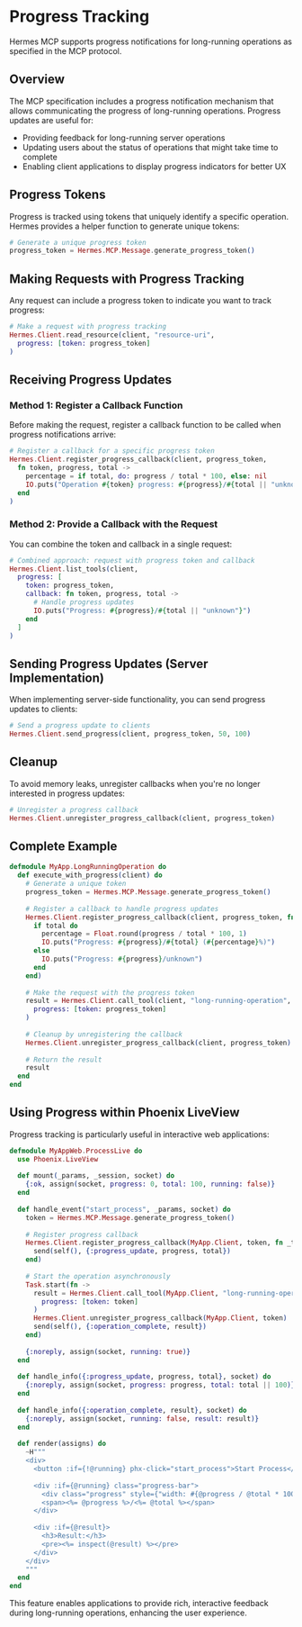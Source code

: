 # Progress Tracking

Hermes MCP supports progress notifications for long-running operations as specified in the MCP protocol.

## Overview

The MCP specification includes a progress notification mechanism that allows communicating the progress of long-running operations. Progress updates are useful for:

- Providing feedback for long-running server operations
- Updating users about the status of operations that might take time to complete
- Enabling client applications to display progress indicators for better UX

## Progress Tokens

Progress is tracked using tokens that uniquely identify a specific operation. Hermes provides a helper function to generate unique tokens:

```elixir
# Generate a unique progress token
progress_token = Hermes.MCP.Message.generate_progress_token()
```

## Making Requests with Progress Tracking

Any request can include a progress token to indicate you want to track progress:

```elixir
# Make a request with progress tracking
Hermes.Client.read_resource(client, "resource-uri", 
  progress: [token: progress_token]
)
```

## Receiving Progress Updates

### Method 1: Register a Callback Function

Before making the request, register a callback function to be called when progress notifications arrive:

```elixir
# Register a callback for a specific progress token
Hermes.Client.register_progress_callback(client, progress_token, 
  fn token, progress, total ->
    percentage = if total, do: progress / total * 100, else: nil
    IO.puts("Operation #{token} progress: #{progress}/#{total || "unknown"} (#{percentage || "unknown"}%)")
  end
)
```

### Method 2: Provide a Callback with the Request

You can combine the token and callback in a single request:

```elixir
# Combined approach: request with progress token and callback
Hermes.Client.list_tools(client, 
  progress: [
    token: progress_token,
    callback: fn token, progress, total ->
      # Handle progress updates
      IO.puts("Progress: #{progress}/#{total || "unknown"}")
    end
  ]
)
```

## Sending Progress Updates (Server Implementation)

When implementing server-side functionality, you can send progress updates to clients:

```elixir
# Send a progress update to clients
Hermes.Client.send_progress(client, progress_token, 50, 100)
```

## Cleanup

To avoid memory leaks, unregister callbacks when you're no longer interested in progress updates:

```elixir
# Unregister a progress callback
Hermes.Client.unregister_progress_callback(client, progress_token)
```

## Complete Example

```elixir
defmodule MyApp.LongRunningOperation do
  def execute_with_progress(client) do
    # Generate a unique token
    progress_token = Hermes.MCP.Message.generate_progress_token()
    
    # Register a callback to handle progress updates
    Hermes.Client.register_progress_callback(client, progress_token, fn _token, progress, total ->
      if total do
        percentage = Float.round(progress / total * 100, 1)
        IO.puts("Progress: #{progress}/#{total} (#{percentage}%)")
      else
        IO.puts("Progress: #{progress}/unknown")
      end
    end)
    
    # Make the request with the progress token
    result = Hermes.Client.call_tool(client, "long-running-operation", %{}, 
      progress: [token: progress_token]
    )
    
    # Cleanup by unregistering the callback
    Hermes.Client.unregister_progress_callback(client, progress_token)
    
    # Return the result
    result
  end
end
```

## Using Progress within Phoenix LiveView

Progress tracking is particularly useful in interactive web applications:

```elixir
defmodule MyAppWeb.ProcessLive do
  use Phoenix.LiveView
  
  def mount(_params, _session, socket) do
    {:ok, assign(socket, progress: 0, total: 100, running: false)}
  end
  
  def handle_event("start_process", _params, socket) do
    token = Hermes.MCP.Message.generate_progress_token()
    
    # Register progress callback
    Hermes.Client.register_progress_callback(MyApp.Client, token, fn _token, progress, total ->
      send(self(), {:progress_update, progress, total})
    end)
    
    # Start the operation asynchronously
    Task.start(fn ->
      result = Hermes.Client.call_tool(MyApp.Client, "long-running-operation", %{},
        progress: [token: token]
      )
      Hermes.Client.unregister_progress_callback(MyApp.Client, token)
      send(self(), {:operation_complete, result})
    end)
    
    {:noreply, assign(socket, running: true)}
  end
  
  def handle_info({:progress_update, progress, total}, socket) do
    {:noreply, assign(socket, progress: progress, total: total || 100)}
  end
  
  def handle_info({:operation_complete, result}, socket) do
    {:noreply, assign(socket, running: false, result: result)}
  end
  
  def render(assigns) do
    ~H"""
    <div>
      <button :if={!@running} phx-click="start_process">Start Process</button>
      
      <div :if={@running} class="progress-bar">
        <div class="progress" style={"width: #{@progress / @total * 100}%"}></div>
        <span><%= @progress %>/<%= @total %></span>
      </div>
      
      <div :if={@result}>
        <h3>Result:</h3>
        <pre><%= inspect(@result) %></pre>
      </div>
    </div>
    """
  end
end
```

This feature enables applications to provide rich, interactive feedback during long-running operations, enhancing the user experience.
